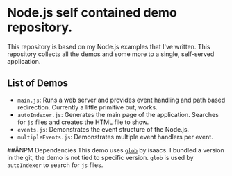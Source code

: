 # Node.js self contained demo repository.

This repository is based on my Node.js examples that I've written. This repository collects all the demos and some more to a single, self-served application.

## List of Demos

- `main.js`: Runs a web server and provides event handling and path based redirection. Currently a little primitive but, works. 
- `autoIndexer.js`: Generates the main page of the application. Searches for `js` files and creates the HTML file to show.
- `events.js`: Demonstrates the event structure of the Node.js.
- `multipleEvents.js`: Demonstrates multiple event handlers per event.

##ÂNPM Dependencies
This demo uses [`glob`](https://github.com/isaacs/node-glob) by isaacs. I bundled a version in the git, the demo is not tied to specific version. `glob` is used by `autoIndexer` to search for `js` files. 
